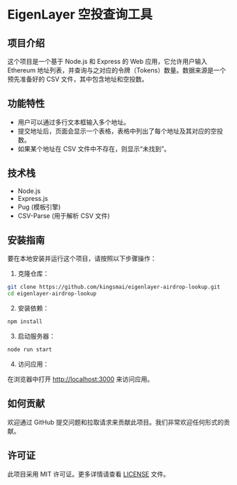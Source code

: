 # EigenLayer 空投查询工具

## 项目介绍

这个项目是一个基于 Node.js 和 Express 的 Web 应用，它允许用户输入 Ethereum 地址列表，并查询与之对应的令牌（Tokens）数量。数据来源是一个预先准备好的 CSV 文件，其中包含地址和空投数。

## 功能特性

- 用户可以通过多行文本框输入多个地址。
- 提交地址后，页面会显示一个表格，表格中列出了每个地址及其对应的空投数。
- 如果某个地址在 CSV 文件中不存在，则显示“未找到”。

## 技术栈

- Node.js
- Express.js
- Pug (模板引擎)
- CSV-Parse (用于解析 CSV 文件)

## 安装指南

要在本地安装并运行这个项目，请按照以下步骤操作：

1. 克隆仓库：

```bash
git clone https://github.com/kingsmai/eigenlayer-airdrop-lookup.git
cd eigenlayer-airdrop-lookup
```

2. 安装依赖：

```bash
npm install
```

3. 启动服务器：

```bash
node run start
```

4. 访问应用：

在浏览器中打开 [http://localhost:3000](http://localhost:3000) 来访问应用。

## 如何贡献

欢迎通过 GitHub 提交问题和拉取请求来贡献此项目。我们非常欢迎任何形式的贡献。

## 许可证

此项目采用 MIT 许可证。更多详情请查看 [LICENSE](LICENSE) 文件。
